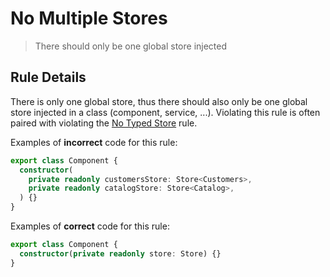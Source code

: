 # No Multiple Stores

> There should only be one global store injected

## Rule Details

There is only one global store, thus there should also only be one global store injected in a class (component, service, ...). Violating this rule is often paired with violating the [No Typed Store](./no-typed-global-store.md) rule.

Examples of **incorrect** code for this rule:

```ts
export class Component {
  constructor(
    private readonly customersStore: Store<Customers>,
    private readonly catalogStore: Store<Catalog>,
  ) {}
}
```

Examples of **correct** code for this rule:

```ts
export class Component {
  constructor(private readonly store: Store) {}
}
```
